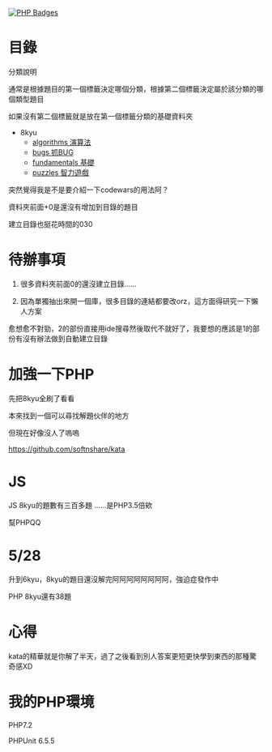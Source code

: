 [![PHP Badges](https://www.codewars.com/users/agda/badges/micro)](https://www.codewars.com/docs/ranking-and-honor-1) 


# 目錄

分類說明

通常是根據題目的第一個標籤決定哪個分類，根據第二個標籤決定屬於該分類的哪個類型題目

如果沒有第二個標籤就是放在第一個標籤分類的基礎資料夾

- 8kyu
    - [algorithms 演算法](https://github.com/freedom5566/codewars/tree/master/8kyu/algorithms)
    - [bugs 抓BUG](https://github.com/freedom5566/codewars/tree/master/8kyu/bugs)
    - [fundamentals 基礎](https://github.com/freedom5566/codewars/tree/master/8kyu/fundamentals)
    - [puzzles 智力遊戲](https://github.com/freedom5566/codewars/tree/master/8kyu/puzzles)

    
突然覺得我是不是要介紹一下codewars的用法阿？ 

資料夾前面+0是還沒有增加到目錄的題目

建立目錄也挺花時間的030

# 待辦事項

1. 很多資料夾前面0的還沒建立目錄......

2. 因為單獨抽出來開一個庫，很多目錄的連結都要改orz，這方面得研究一下懶人方案

愈想愈不對勁，2的部份直接用ide搜尋然後取代不就好了，我要想的應該是1的部份有沒有辦法做到自動建立目錄
# 加強一下PHP

先把8kyu全刷了看看

本來找到一個可以尋找解題伙伴的地方

但現在好像沒人了嗚嗚


https://github.com/softnshare/kata

# JS

JS 8kyu的題數有三百多題 ......是PHP3.5倍欸

幫PHPQQ

# 5/28

升到6kyu，8kyu的題目還沒解完阿阿阿阿阿阿阿阿，強迫症發作中

PHP 8kyu還有38題

# 心得

kata的精華就是你解了半天，過了之後看到別人答案更短更快學到東西的那種驚奇感XD

# 我的PHP環境
PHP7.2      


PHPUnit 6.5.5

